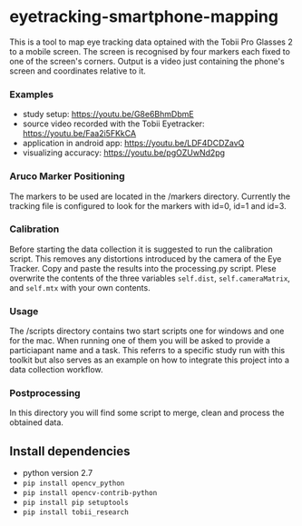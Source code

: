 # eyetracking-smartphone-mapping
This is a tool to map eye tracking data optained with the Tobii Pro Glasses 2 to a mobile screen. The screen is recognised by four markers each fixed to one of the screen's corners. Output is a video just containing the phone's screen and coordinates relative to it.

### Examples
* study setup: https://youtu.be/G8e6BhmDbmE
* source video recorded with the Tobii Eyetracker: https://youtu.be/Faa2i5FKkCA
* application in android app: https://youtu.be/LDF4DCDZavQ
* visualizing accuracy: https://youtu.be/pgOZUwNd2pg

### Aruco Marker Positioning
The markers to be used are located in the /markers directory. Currently the tracking file is configured to look for the markers with id=0, id=1 and id=3.

### Calibration
Before starting the data collection it is suggested to run the calibration script. This removes any distortions introduced by the camera of the Eye Tracker. Copy and paste the results into the processing.py script. Plese overwrite the contents of the three variables ```self.dist```, ```self.cameraMatrix```, and ```self.mtx``` with your own contents.

### Usage
The /scripts directory contains two start scripts one for windows and one for the mac. When running one of them you will be asked to provide a particiapant name and a task. This referrs to a specific study run with this toolkit but also serves as an example on how to integrate this project into a data collection workflow.

### Postprocessing
In this directory you will find some script to merge, clean and process the obtained data.

## Install dependencies
* python version 2.7
* ```pip install opencv_python```
* ```pip install opencv-contrib-python```
* ```pip install pip setuptools```
* ```pip install tobii_research```
